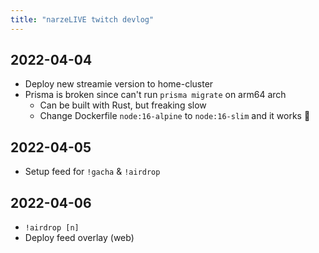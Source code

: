 ```yaml
---
title: "narzeLIVE twitch devlog"
---
```


## 2022-04-04
- Deploy new streamie version to home-cluster
- Prisma is broken since can't run `prisma migrate` on arm64 arch
  - Can be built with Rust, but freaking slow
  - Change Dockerfile `node:16-alpine` to `node:16-slim` and it works 🤯

## 2022-04-05
- Setup feed for `!gacha` & `!airdrop`

## 2022-04-06
- `!airdrop [n]`
- Deploy feed overlay (web)